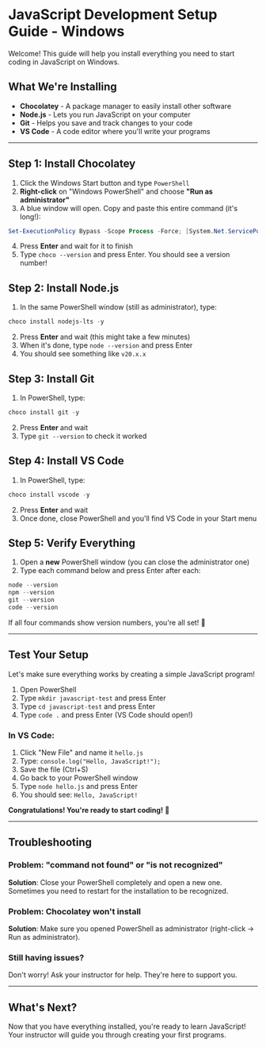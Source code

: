 # JavaScript Development Setup Guide - Windows

Welcome! This guide will help you install everything you need to start coding in JavaScript on Windows.

## What We're Installing

- **Chocolatey** - A package manager to easily install other software
- **Node.js** - Lets you run JavaScript on your computer
- **Git** - Helps you save and track changes to your code
- **VS Code** - A code editor where you'll write your programs

---

## Step 1: Install Chocolatey

1. Click the Windows Start button and type `PowerShell`
2. **Right-click** on "Windows PowerShell" and choose **"Run as administrator"**
3. A blue window will open. Copy and paste this entire command (it's long!):

```powershell
Set-ExecutionPolicy Bypass -Scope Process -Force; [System.Net.ServicePointManager]::SecurityProtocol = [System.Net.ServicePointManager]::SecurityProtocol -bor 3072; iex ((New-Object System.Net.WebClient).DownloadString('https://community.chocolatey.org/install.ps1'))
```

4. Press **Enter** and wait for it to finish
5. Type `choco --version` and press Enter. You should see a version number!

## Step 2: Install Node.js

1. In the same PowerShell window (still as administrator), type:

```powershell
choco install nodejs-lts -y
```

2. Press **Enter** and wait (this might take a few minutes)
3. When it's done, type `node --version` and press Enter
4. You should see something like `v20.x.x`

## Step 3: Install Git

1. In PowerShell, type:

```powershell
choco install git -y
```

2. Press **Enter** and wait
3. Type `git --version` to check it worked

## Step 4: Install VS Code

1. In PowerShell, type:

```powershell
choco install vscode -y
```

2. Press **Enter** and wait
3. Once done, close PowerShell and you'll find VS Code in your Start menu

## Step 5: Verify Everything

1. Open a **new** PowerShell window (you can close the administrator one)
2. Type each command below and press Enter after each:

```powershell
node --version
npm --version
git --version
code --version
```

If all four commands show version numbers, you're all set! 🎉

---

## Test Your Setup

Let's make sure everything works by creating a simple JavaScript program!

1. Open PowerShell
2. Type `mkdir javascript-test` and press Enter
3. Type `cd javascript-test` and press Enter
4. Type `code .` and press Enter (VS Code should open!)

### In VS Code:
1. Click "New File" and name it `hello.js`
2. Type: `console.log("Hello, JavaScript!");`
3. Save the file (Ctrl+S)
4. Go back to your PowerShell window
5. Type `node hello.js` and press Enter
6. You should see: `Hello, JavaScript!`

**Congratulations! You're ready to start coding!** 🚀

---

## Troubleshooting

### Problem: "command not found" or "is not recognized"

**Solution**: Close your PowerShell completely and open a new one. Sometimes you need to restart for the installation to be recognized.

### Problem: Chocolatey won't install

**Solution**: Make sure you opened PowerShell as administrator (right-click → Run as administrator).

### Still having issues?

Don't worry! Ask your instructor for help. They're here to support you.

---

## What's Next?

Now that you have everything installed, you're ready to learn JavaScript! Your instructor will guide you through creating your first programs.
